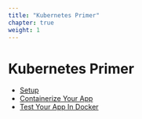 ```yaml
---
title: "Kubernetes Primer"
chapter: true
weight: 1
---
```


# Kubernetes Primer

* [Setup](011_setup/)
* [Containerize Your App](012_containerize_app/)
* [Test Your App In Docker](013_test_in_docker/)